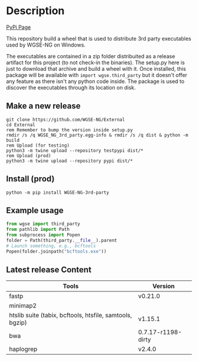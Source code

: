 # Description
[PyPi Page](https://pypi.org/project/WGSE-NG-3rd-party/)

This repository build a wheel that is used to distribute 3rd party executables used by WGSE-NG on Windows.

The executables are contained in a zip folder distribuited as a release artifact for this project (to not check-in the binaries). The setup.py here is just to download that archive and build a wheel with it.
Once installed, this package will be available with `import wgse.third_party` but it doesn't offer any feature as there isn't any python code inside. The package is used to discover the executables through its location on disk.

## Make a new release
```batch
git clone https://github.com/WGSE-NG/External
cd External
rem Remember to bump the version inside setup.py
rmdir /s /q WGSE_NG_3rd_party.egg-info & rmdir /s /q dist & python -m build
rem Upload (for testing)
python3 -m twine upload --repository testpypi dist/*
rem Upload (prod)
python3 -m twine upload --repository pypi dist/*
```

## Install (prod)
```batch
python -m pip install WGSE-NG-3rd-party
```

## Example usage
```python
from wgse import third_party
from pathlib import Path
from subprocess import Popen
folder = Path(third_party.__file__).parent
# Launch something, e.g., bcftools
Popen(folder.joinpath("bcftools.exe"))
```

## Latest release Content

Tools | Version
------|--------
fastp | v0.21.0
minimap2 | 
htslib suite (tabix, bcftools, htsfile, samtools, bgzip) | v1.15.1
bwa |0.7.17-r1198-dirty
haplogrep |v2.4.0
